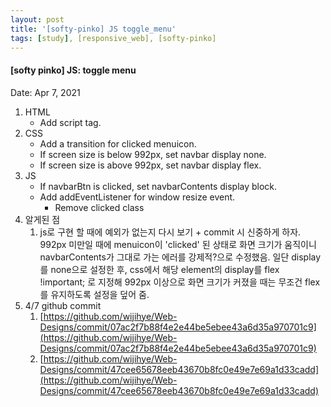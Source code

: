 ```yaml
---
layout: post
title: '[softy-pinko] JS toggle_menu'
tags: [study], [responsive_web], [softy-pinko]
---
```


#### [softy pinko] JS: toggle menu

Date: Apr 7, 2021

1. HTML
   - Add script tag.
2. CSS
   - Add a transition for clicked menuicon.
   - If screen size is below 992px, set navbar display none.
   - If screen size is above 992px, set navbar display flex.
3. JS
   - If navbarBtn is clicked, set navbarContents display block.
   - Add addEventListener for window resize event.
     - Remove clicked class
4. 알게된 점
   1. js로 구현 할 때에 예외가 없는지 다시 보기 + commit 시 신중하게 하자. 992px 미만일 때에 menuicon이 'clicked' 된 상태로 화면 크기가 움직이니 navbarContents가 그대로 가는 에러를 강제적?으로 수정했음. 일단 display를 none으로 설정한 후, css에서 해당 element의 display를 flex !important; 로 지정해 992px 이상으로 화면 크기가 커졌을 때는 무조건 flex를 유지하도록 설정을 덮어 줌.
5. 4/7 github commit
   1. [https://github.com/wijihye/Web-Designs/commit/07ac2f7b88f4e2e44be5ebee43a6d35a970701c9](https://github.com/wijihye/Web-Designs/commit/07ac2f7b88f4e2e44be5ebee43a6d35a970701c9)
   2. [https://github.com/wijihye/Web-Designs/commit/47cee65678eeb43670b8fc0e49e7e69a1d33cadd](https://github.com/wijihye/Web-Designs/commit/47cee65678eeb43670b8fc0e49e7e69a1d33cadd)
